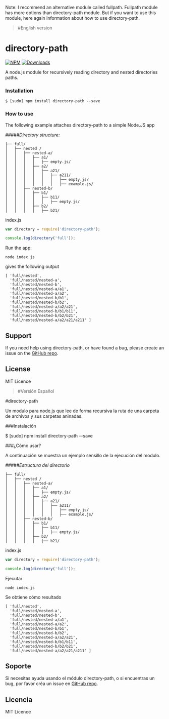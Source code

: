 
Note: I recommend an alternative module called fullpath.  Fullpath module has more options than directory-path module. But if you want to use this module, here again information about how to use directory-path.
>#English version

# directory-path


[![NPM](https://img.shields.io/npm/v/coditor.svg)](https://www.npmjs.com/package/directory-path)
[![Downloads](https://img.shields.io/npm/dm/coditor.svg)](http://npm-stat.com/charts.html?package=directory-path)

A node.js module for recursively reading directory and nested directories paths.

### Installation
```
$ [sudo] npm install directory-path --save
```
### How to use

The following example attaches directory-path to a simple  Node.JS app

#####_Directory structure:_
```
├── full/
│   ├── nested /
│   │   ├── nested-a/
│   │   │   ├── a1/
│   │   │   │   ├── empty.js/
│   │   │   ├── a2/
│   │   │   │   ├── a21/
│   │   │   │   │   ├── a211/
│   │   │   │   │   │   ├── empty.js/
│   │   │   │   │   │   ├── example.js/
│   │   ├── nested-b/
│   │   │   ├── b1/
│   │   │   │   ├── b11/
│   │   │   │   │   ├── empty.js/
│   │   │   ├── b2/
│   │   │   │   ├── b21/

```
index.js
```js
var directory = require('directory-path');

console.log(directory('full'));

```
Run the app:
```
node index.js
```
gives the following output
```
[ 'full/nested',
  'full/nested/nested-a',
  'full/nested/nested-b',
  'full/nested/nested-a/a1',
  'full/nested/nested-a/a2',
  'full/nested/nested-b/b1',
  'full/nested/nested-b/b2',
  'full/nested/nested-a/a2/a21',
  'full/nested/nested-b/b1/b11',
  'full/nested/nested-b/b2/b21',
  'full/nested/nested-a/a2/a21/a211' ]

```

## Support

If you need help using directory-path, or have found a bug, please create an issue on the
<a href="https://github.com/davidenq/directory-path/issues" target="_blank">GitHub repo</a>.

## License

MIT Licence


>#Versión Español

#directory-path

Un modulo para node.js que lee de forma recursiva la ruta de una carpeta de archivos y sus carpetas aninadas.

###Instalación

$ [sudo] npm install directory-path --save

###¿Cómo usar?

A continuación se muestra un ejemplo sensillo de la ejecución del modulo.

#####_Estructura del directorio_

```
├── full/
│   ├── nested /
│   │   ├── nested-a/
│   │   │   ├── a1/
│   │   │   │   ├── empty.js/
│   │   │   ├── a2/
│   │   │   │   ├── a21/
│   │   │   │   │   ├── a211/
│   │   │   │   │   │   ├── empty.js/
│   │   │   │   │   │   ├── example.js/
│   │   ├── nested-b/
│   │   │   ├── b1/
│   │   │   │   ├── b11/
│   │   │   │   │   ├── empty.js/
│   │   │   ├── b2/
│   │   │   │   ├── b21/

```

index.js

```js
var directory = require('directory-path');

console.log(directory('full'));

```
Ejecutar
```
node index.js
```
Se obtiene cómo resultado
```
[ 'full/nested',
  'full/nested/nested-a',
  'full/nested/nested-b',
  'full/nested/nested-a/a1',
  'full/nested/nested-a/a2',
  'full/nested/nested-b/b1',
  'full/nested/nested-b/b2',
  'full/nested/nested-a/a2/a21',
  'full/nested/nested-b/b1/b11',
  'full/nested/nested-b/b2/b21',
  'full/nested/nested-a/a2/a21/a211' ]

```

## Soporte

Si necesitas ayuda usando el módulo directory-path, o si encuentras un bug, por favor créa un issue en <a href="https://github.com/davidenq/directory-path/issues" target="_blank">GitHub repo</a>.

## Licencia

MIT Licence